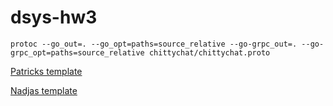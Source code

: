 # dsys-hw3

`protoc --go_out=. --go_opt=paths=source_relative --go-grpc_out=. --go-grpc_opt=paths=source_relative chittychat/chittychat.proto`

[Patricks template](https://github.com/PatrickMatthiesen/DSYS-gRPC-template?fbclid=IwAR0y0YMbvnV2-i4VJLp42TIWzvUjW8Wvc0xXUlQ48noSyfJBvtowhSk3o2Y)

[Nadjas template](https://github.com/NaddiNadja/grpc101/)